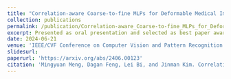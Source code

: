 ```yaml
---
title: "Correlation-aware Coarse-to-fine MLPs for Deformable Medical Image Registration"
collection: publications
permalink: /publication/Correlation-aware_Coarse-to-fine_MLPs_for_Deformable_Medical_Image_Registration
excerpt: Presented as oral presentation and selected as best paper award candidate🏆(Top 24) at CVPR 2024
date: 2024-06-21
venue: 'IEEE/CVF Conference on Computer Vision and Pattern Recognition (CVPR)'
slidesurl: 
paperurl: 'https://arxiv.org/abs/2406.00123'
citation: 'Mingyuan Meng, Dagan Feng, Lei Bi, and Jinman Kim. Correlation-aware Coarse-to-fine MLPs for Deformable Medical Image Registration. In IEEE/CVF Conference on Computer Vision and Pattern Recognition (CVPR), pages 9645-9654, 2024.'
---
```


